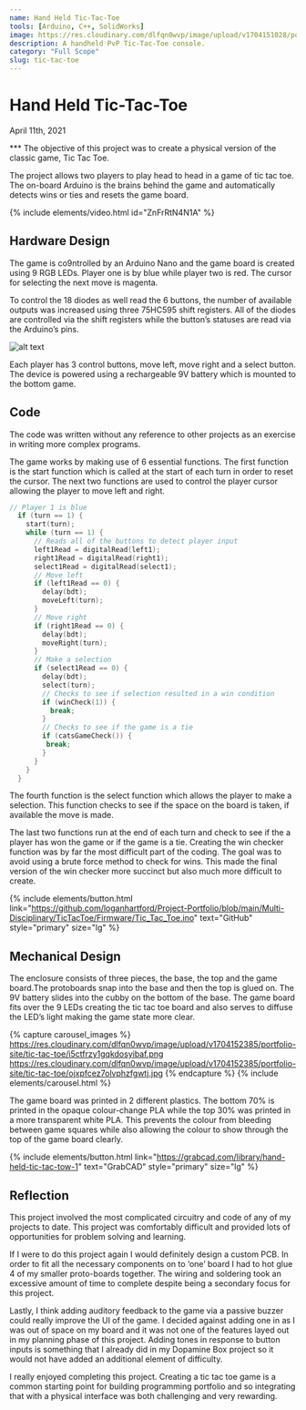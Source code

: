 ```yaml
---
name: Hand Held Tic-Tac-Toe
tools: [Arduino, C++, SolidWorks]
image: https://res.cloudinary.com/dlfqn0wvp/image/upload/v1704151028/portfolio-site/tic-tac-toe/ynk60hnefsxnzyidflem.jpg
description: A handheld PvP Tic-Tac-Toe console.
category: "Full Scope"
slug: tic-tac-toe
---
```


# Hand Held Tic-Tac-Toe
<p class="post-metadata text-muted">
  April 11th, 2021
</p>
***
The objective of this project was to create a physical version of the classic game, Tic Tac Toe. 

The project allows two players to play head to head in a game of tic tac toe. The on-board Arduino is the brains behind the game and automatically detects wins or ties and resets the game board.

{% include elements/video.html id="ZnFrRtN4N1A" %}

## Hardware Design
The game is co9ntrolled by an Arduino Nano and the game board is created using 9 RGB LEDs. Player one is by blue while player two is red. The cursor for selecting the next move is magenta.

To control the 18 diodes as well read the 6 buttons, the number of available outputs was increased using three 75HC595 shift registers. All of the diodes are controlled via the shift registers while the button’s statuses are read via the Arduino’s pins.  

![alt text](https://res.cloudinary.com/dlfqn0wvp/image/upload/v1704151372/portfolio-site/tic-tac-toe/gwfbowpxcl0uigxuwcp0.jpg "Tic-Tac-Toe Hardware")

Each player has 3 control buttons, move left, move right and a select button. The device is powered using a rechargeable 9V battery which is mounted to the bottom game. 

## Code
The code was written without any reference to other projects as an exercise in writing more complex programs.

The game works by making use of 6 essential functions. The first function is the start function which is called at the start of each turn in order to reset the cursor. The next two functions are used to control the player cursor allowing the player to move left and right. 

```c++
// Player 1 is blue
  if (turn == 1) {
    start(turn);
    while (turn == 1) {
      // Reads all of the buttons to detect player input
      left1Read = digitalRead(left1);
      right1Read = digitalRead(right1);
      select1Read = digitalRead(select1);
      // Move left
      if (left1Read == 0) {
        delay(bdt);
        moveLeft(turn);
      }
      // Move right
      if (right1Read == 0) {
        delay(bdt);
        moveRight(turn);
      }
      // Make a selection
      if (select1Read == 0) {
        delay(bdt);
        select(turn);
        // Checks to see if selection resulted in a win condition
        if (winCheck(1)) {
          break;
        }
        // Checks to see if the game is a tie
        if (catsGameCheck()) {
         break; 
        }
      }
    }
  }
```

The fourth function is the select function which allows the player to make a selection. This function checks to see if the space on the board is taken, if available the move is made. 

The last two functions run at the end of each turn and check to see if the a player has won the game or if the game is a tie. Creating the win checker function was by far the most difficult part of the coding. The goal was to avoid using a brute force method to check for wins. This made the final  version of the win checker more succinct but also much more difficult to create.

{% include elements/button.html link="https://github.com/loganhartford/Project-Portfolio/blob/main/Multi-Disciplinary/TicTacToe/Firmware/Tic_Tac_Toe.ino" text="GitHub" style="primary" size="lg" %}

## Mechanical Design
The enclosure consists of three pieces, the base, the top and the game board.The protoboards snap into the base and then the top is glued on. The 9V battery slides into the cubby on the bottom of the base. The game board fits over the 9 LEDs creating the tic tac toe board and also serves to diffuse the LED’s light making the game state more clear.

{% capture carousel_images %}
https://res.cloudinary.com/dlfqn0wvp/image/upload/v1704152385/portfolio-site/tic-tac-toe/i5ctfrzy1gqkdosyibaf.png
https://res.cloudinary.com/dlfqn0wvp/image/upload/v1704152385/portfolio-site/tic-tac-toe/ojxpfcez7olvphzfgwtj.jpg
{% endcapture %}
{% include elements/carousel.html %}

The game board was printed in 2 different plastics. The bottom 70% is printed in the opaque colour-change PLA while the  top 30% was printed in a more transparent white PLA. This prevents the colour from bleeding between game squares while also allowing the colour to show through the top of the game board clearly.

{% include elements/button.html link="https://grabcad.com/library/hand-held-tic-tac-tow-1" text="GrabCAD" style="primary" size="lg" %}

## Reflection
This project involved the most complicated circuitry and code of any of my projects to date.  This project was comfortably difficult and provided lots of opportunities for problem solving and learning.

If I were to do this project again I would definitely design a custom PCB. In order to fit all the necessary components on to ‘one’ board I had to hot glue 4 of my smaller proto-boards together. The wiring and soldering took an excessive amount of time to complete despite being a secondary focus for this project.

Lastly, I think adding auditory feedback to the game via a passive buzzer could really improve the UI of the game. I decided against adding one in as I was out of space on my board and it was not one of the features layed out in my planning phase of this project. Adding tones in response to button inputs is something that I already did in my Dopamine Box project so it would not have added an additional element of difficulty.

I really enjoyed completing this project. Creating a tic tac toe game is a common starting point for building programming portfolio and so integrating that with a physical interface was both challenging and very rewarding.
